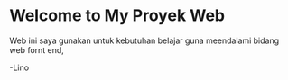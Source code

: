 # Welcome to My Proyek Web

Web ini saya gunakan untuk kebutuhan belajar guna meendalami bidang web fornt end,

-Lino
